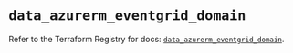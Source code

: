# `data_azurerm_eventgrid_domain`

Refer to the Terraform Registry for docs: [`data_azurerm_eventgrid_domain`](https://registry.terraform.io/providers/hashicorp/azurerm/4.15.0/docs/data-sources/eventgrid_domain).

